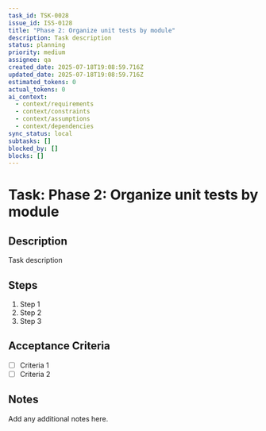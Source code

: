 ```yaml
---
task_id: TSK-0028
issue_id: ISS-0128
title: "Phase 2: Organize unit tests by module"
description: Task description
status: planning
priority: medium
assignee: qa
created_date: 2025-07-18T19:08:59.716Z
updated_date: 2025-07-18T19:08:59.716Z
estimated_tokens: 0
actual_tokens: 0
ai_context:
  - context/requirements
  - context/constraints
  - context/assumptions
  - context/dependencies
sync_status: local
subtasks: []
blocked_by: []
blocks: []
---
```


# Task: Phase 2: Organize unit tests by module

## Description
Task description

## Steps
1. Step 1
2. Step 2
3. Step 3

## Acceptance Criteria
- [ ] Criteria 1
- [ ] Criteria 2

## Notes
Add any additional notes here.
